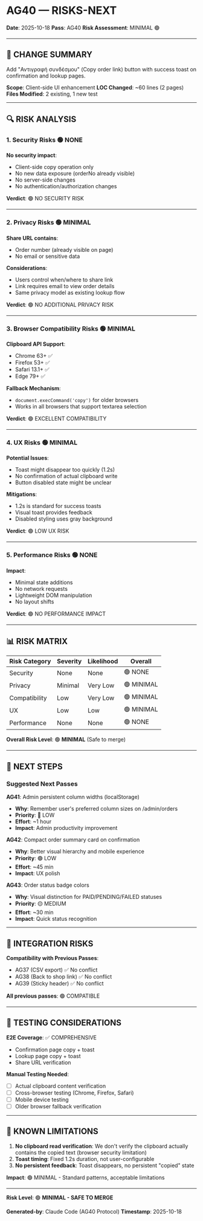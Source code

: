 # AG40 — RISKS-NEXT

**Date**: 2025-10-18
**Pass**: AG40
**Risk Assessment**: MINIMAL 🟢

---

## 🎯 CHANGE SUMMARY

Add "Αντιγραφή συνδέσμου" (Copy order link) button with success toast on confirmation and lookup pages.

**Scope**: Client-side UI enhancement
**LOC Changed**: ~60 lines (2 pages)
**Files Modified**: 2 existing, 1 new test

---

## 🔍 RISK ANALYSIS

### 1. Security Risks 🟢 NONE

**No security impact**:
- Client-side copy operation only
- No new data exposure (orderNo already visible)
- No server-side changes
- No authentication/authorization changes

**Verdict**: 🟢 NO SECURITY RISK

---

### 2. Privacy Risks 🟢 MINIMAL

**Share URL contains**:
- Order number (already visible on page)
- No email or sensitive data

**Considerations**:
- Users control when/where to share link
- Link requires email to view order details
- Same privacy model as existing lookup flow

**Verdict**: 🟢 NO ADDITIONAL PRIVACY RISK

---

### 3. Browser Compatibility Risks 🟢 MINIMAL

**Clipboard API Support**:
- Chrome 63+ ✅
- Firefox 53+ ✅
- Safari 13.1+ ✅
- Edge 79+ ✅

**Fallback Mechanism**:
- `document.execCommand('copy')` for older browsers
- Works in all browsers that support textarea selection

**Verdict**: 🟢 EXCELLENT COMPATIBILITY

---

### 4. UX Risks 🟢 MINIMAL

**Potential Issues**:
- Toast might disappear too quickly (1.2s)
- No confirmation of actual clipboard write
- Button disabled state might be unclear

**Mitigations**:
- 1.2s is standard for success toasts
- Visual toast provides feedback
- Disabled styling uses gray background

**Verdict**: 🟢 LOW UX RISK

---

### 5. Performance Risks 🟢 NONE

**Impact**:
- Minimal state additions
- No network requests
- Lightweight DOM manipulation
- No layout shifts

**Verdict**: 🟢 NO PERFORMANCE IMPACT

---

## 📊 RISK MATRIX

| Risk Category | Severity | Likelihood | Overall |
|---------------|----------|------------|---------|
| Security      | None     | None       | 🟢 NONE |
| Privacy       | Minimal  | Very Low   | 🟢 MINIMAL |
| Compatibility | Low      | Very Low   | 🟢 MINIMAL |
| UX            | Low      | Low        | 🟢 MINIMAL |
| Performance   | None     | None       | 🟢 NONE |

**Overall Risk Level**: 🟢 **MINIMAL** (Safe to merge)

---

## 🚀 NEXT STEPS

### Suggested Next Passes

**AG41**: Admin persistent column widths (localStorage)
- **Why**: Remember user's preferred column sizes on /admin/orders
- **Priority**: 🔵 LOW
- **Effort**: ~1 hour
- **Impact**: Admin productivity improvement

**AG42**: Compact order summary card on confirmation
- **Why**: Better visual hierarchy and mobile experience
- **Priority**: 🟢 LOW
- **Effort**: ~45 min
- **Impact**: UX polish

**AG43**: Order status badge colors
- **Why**: Visual distinction for PAID/PENDING/FAILED statuses
- **Priority**: 🟡 MEDIUM
- **Effort**: ~30 min
- **Impact**: Quick status recognition

---

## 🔗 INTEGRATION RISKS

**Compatibility with Previous Passes**:
- AG37 (CSV export) ✅ No conflict
- AG38 (Back to shop link) ✅ No conflict
- AG39 (Sticky header) ✅ No conflict

**All previous passes**: 🟢 COMPATIBLE

---

## 🧪 TESTING CONSIDERATIONS

**E2E Coverage**: ✅ COMPREHENSIVE
- Confirmation page copy + toast
- Lookup page copy + toast
- Share URL verification

**Manual Testing Needed**:
- [ ] Actual clipboard content verification
- [ ] Cross-browser testing (Chrome, Firefox, Safari)
- [ ] Mobile device testing
- [ ] Older browser fallback verification

---

## 📝 KNOWN LIMITATIONS

1. **No clipboard read verification**: We don't verify the clipboard actually contains the copied text (browser security limitation)
2. **Toast timing**: Fixed 1.2s duration, not user-configurable
3. **No persistent feedback**: Toast disappears, no persistent "copied" state

**Impact**: 🟢 MINIMAL - Standard patterns, acceptable limitations

---

**Risk Level**: 🟢 **MINIMAL - SAFE TO MERGE**

**Generated-by**: Claude Code (AG40 Protocol)
**Timestamp**: 2025-10-18

